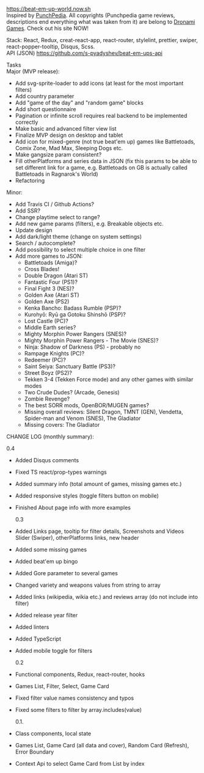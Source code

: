 <a href="https://beat-em-up-world.now.sh">https://beat-em-up-world.now.sh</a>
<br>
Inspired by <a href="http://www.punchpedia.com">PunchPedia</a>. All copyrights (Punchpedia game reviews, descriptions end everything what was taken from it) are belong to <a href="http://www.dronami.com/">Dronami Games</a>. Check out his site NOW!

Stack: React, Redux, creat-react-app, react-router, stylelint, prettier, swiper, react-popper-tooltip, Disqus, Scss.
<br>
API (JSON)
<a href="https://github.com/s-pyadyshev/beat-em-ups-api">https://github.com/s-pyadyshev/beat-em-ups-api</a>
<br>

Tasks<br>
Major (MVP release):<br>

- Add svg-sprite-loader to add icons (at least for the most important filters)
- Add country parameter
- Add "game of the day" and "random game" blocks
- Add short questionnaire
- Pagination or infinite scroll requires real backend to be implemented correctly
- Make basic and advanced filter view list
- Finalize MVP design on desktop and tablet
- Add icon for mixed-genre (not true beat'em up) games like Battletoads, Comix Zone, Mad Max, Sleeping Dogs etc.
- Make gangsize param consistent?
- Fill otherPlatforms and series data in JSON (fix this params to be able to set different link for a game, e.g. Battletoads on GB is actually called Battletoads in Ragnarok's World)
- Refactoring

Minor:<br>

- Add Travis CI / Github Actions?
- Add SSR?
- Change playtime select to range?
- Add new game params (filters), e.g. Breakable objects etc.
- Update design
- Add dark/light theme (change on system settings)
- Search / autocomplete?
- Add possibility to select multiple choice in one filter
- Add more games to JSON:
  - Battletoads (Amiga)?
  - Cross Blades!
  - Double Dragon (Atari ST)
  - Fantastic Four (PS1)?
  - Final Fight 3 (NES)?
  - Golden Axe (Atari ST)
  - Golden Axe (PS2)
  - Kenka Bancho: Badass Rumble (PSP)?
  - Kurohyō: Ryū ga Gotoku Shinshō (PSP)?
  - Lost Castle (PC)?
  - Middle Earth series?
  - Mighty Morphin Power Rangers (SNES)?
  - Mighty Morphin Power Rangers - The Movie (SNES)?
  - Ninja: Shadow of Darkness (PS) - probably no
  - Rampage Knights (PC)?
  - Redeemer (PC)?
  - Saint Seiya: Sanctuary Battle (PS3)?
  - Street Boyz (PS2)?
  - Tekken 3-4 (Tekken Force mode) and any other games with similar modes
  - Two Crude Dudes? (Arcade, Genesis)
  - Zombie Revenge?
  - The best SORR mods, OpenBOR/MUGEN games?
  - Missing overall reviews: Silent Dragon, TMNT (GEN), Vendetta, Spider-man and Venom (SNES), The Gladiator
  - Missing covers: The Gladiator

CHANGE LOG (monthly summary):<br>

0.4

- Added Disqus comments
- Fixed TS react/prop-types warnings
- Added summary info (total amount of games, missing games etc.)
- Added responsive styles (toggle filters button on mobile)
- Finished About page info with more examples

  0.3

- Added Links page, tooltip for filter details, Screenshots and Videos Slider (Swiper), otherPlatforms links, new header
- Added some missing games
- Added beat'em up bingo
- Added Gore parameter to several games
- Changed variety and weapons values from string to array
- Added links (wikipedia, wikia etc.) and reviews array (do not include into filter)
- Added release year filter
- Added linters
- Added TypeScript
- Added mobile toggle for filters

  0.2

- Functional components, Redux, react-router, hooks
- Games List, Filter, Select, Game Card
- Fixed filter value names consistency and typos
- Fixed some filters to filter by array.includes(value)

  0.1.

- Class components, local state
- Games List, Game Card (all data and cover), Random Card (Refresh), Error Boundary
- Context Api to select Game Card from List by index
